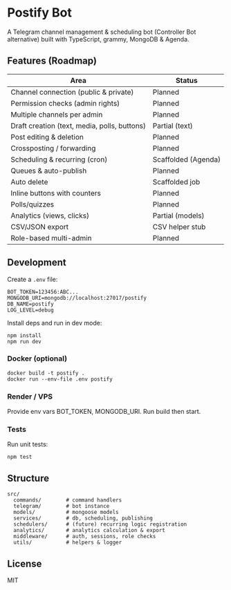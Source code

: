 # Postify Bot

A Telegram channel management & scheduling bot (Controller Bot alternative) built with TypeScript, grammy, MongoDB & Agenda.

## Features (Roadmap)

| Area                                         | Status              |
| -------------------------------------------- | ------------------- |
| Channel connection (public & private)        | Planned             |
| Permission checks (admin rights)             | Planned             |
| Multiple channels per admin                  | Planned             |
| Draft creation (text, media, polls, buttons) | Partial (text)      |
| Post editing & deletion                      | Planned             |
| Crossposting / forwarding                    | Planned             |
| Scheduling & recurring (cron)                | Scaffolded (Agenda) |
| Queues & auto-publish                        | Planned             |
| Auto delete                                  | Scaffolded job      |
| Inline buttons with counters                 | Planned             |
| Polls/quizzes                                | Planned             |
| Analytics (views, clicks)                    | Partial (models)    |
| CSV/JSON export                              | CSV helper stub     |
| Role-based multi-admin                       | Planned             |

## Development

Create a `.env` file:

```
BOT_TOKEN=123456:ABC...
MONGODB_URI=mongodb://localhost:27017/postify
DB_NAME=postify
LOG_LEVEL=debug
```

Install deps and run in dev mode:

```
npm install
npm run dev
```

### Docker (optional)

```
docker build -t postify .
docker run --env-file .env postify
```

### Render / VPS

Provide env vars BOT_TOKEN, MONGODB_URI. Run build then start.

### Tests

Run unit tests:

```
npm test
```

## Structure

```
src/
  commands/        # command handlers
  telegram/        # bot instance
  models/          # mongoose models
  services/        # db, scheduling, publishing
  schedulers/      # (future) recurring logic registration
  analytics/       # analytics calculation & export
  middleware/      # auth, sessions, role checks
  utils/           # helpers & logger
```

## License

MIT
